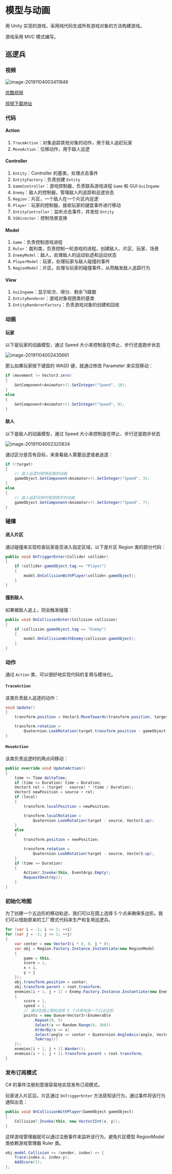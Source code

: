 # 模型与动画

用 Unity 实现的游戏，采用纯代码生成所有游戏对象的方法构建游戏。

游戏采用 MVC 模式编写。

## 巡逻兵

### 视频

![image-20191104003411846](Assets/image-20191104003411846.png)

[优酷视频](https://v.youku.com/v_show/id_XNDQyMzY3MDk4OA==.html?spm=a2hzp.8244740.0.0 )

[视频下载地址](https://github.com/huanghongxun/3D-Programming-And-Design/tree/master/homework6/Patrol/spotlight.mp4)

### 代码

#### Action

1. `TraceAction`：对象追踪其他对象的动作，用于敌人追赶玩家
3. `MoveAction`：位移动作，用于敌人巡逻

#### Controller

1. `Entity`：Controller 的基类，处理点击事件
2. `EntityFactory`：负责创建 `Entity`
3. `GameController`：游戏控制器，负责联系游戏进程 `Game` 和 GUI `GuiIngame`
4. `Enemy`：敌人的控制器，管理敌人的追踪和巡逻状态
5. `Region`：片区，一个敌人在一个片区内巡逻
6. `Player`：玩家的控制器，接收玩家的键盘事件进行移动
7. `EntityController`：监听点击事件，并发给 `Entity`
8. `SSDirector`：控制场景变换

#### Model

1. `Game`：负责控制游戏进程
2. `Ruler`：裁判类，负责控制一轮游戏的进程，创建敌人、片区、玩家、场景
3. `EnemyModel`：敌人，处理敌人的运动轨迹和运动状态
4. `PlayerModel`：玩家，处理玩家与敌人碰撞的事件
5. `RegionModel`：片区，处理与玩家的碰撞事件，从而触发敌人追踪行为

#### View

1. `GuiIngame`：显示轮次、得分、剩余飞碟数
2. `EntityRenderer`：游戏对象视图类的基类
3. `EntityRendererFactory`：负责游戏对象的创建和回收

### 动画

#### 玩家

以下是玩家的动画模型，通过 Speed 大小来控制是在停止、步行还是跑步状态

![image-20191104002435661](Assets/image-20191104002435661.png)

那么如果玩家按下键盘的 WASD 键，就通过修改 Parameter 来实现移动：

```csharp
if (movement != Vector3.zero)
{
    GetComponent<Animator>().SetInteger("Speed", 10);
}
else
{
    GetComponent<Animator>().SetInteger("Speed", 0);
}
```

#### 敌人

以下是敌人的动画模型，通过 Speed 大小来控制是在停止、步行还是跑步状态

![image-20191104002320834](Assets/image-20191104002320834.png)

通过区分是否有目标，来查看敌人需要巡逻或者追逐：

```csharp
if (!target)
{
    // 敌人巡逻时使用走路的动画
    gameObject.GetComponent<Animator>().SetInteger("Speed", 3);
}
else
{
    // 敌人追赶玩家时使用跑步的动画
    gameObject.GetComponent<Animator>().SetInteger("Speed", 7);
}
```

### 碰撞

#### 进入片区

通过碰撞来实现检查玩家是否进入指定区域，以下是片区 Region 类的部分代码：

```csharp
public void OnTriggerEnter(Collider collider)
{
    if (collider.gameObject.tag == "Player")
    {
        model.OnCollisionWithPlayer(collider.gameObject);
    }
}
```

#### 撞到敌人

如果被敌人追上，则会触发碰撞：

```csharp
public void OnCollisionEnter(Collision collision)
{
    if (collision.gameObject.tag == "Enemy")
    {
        model.OnCollisionWithEnemy(collision.gameObject);
    }
}
```

### 动作

通过 `Action` 类，可以很好地实现代码的复用与模块化。

#### `TraceAction` 

该类负责敌人追逐的动作：

```csharp
void Update()
{
    transform.position = Vector3.MoveTowards(transform.position, target.transform.position, speed * Time.deltaTime);

    transform.rotation =
        Quaternion.LookRotation(target.transform.position - gameObject.transform.position, Vector3.up);
}
```

#### `MoveAction`

该类负责巡逻时的两点间移动：

```csharp
public override void UpdateAction()
{
    time += Time.deltaTime;
    if (time >= Duration) time = Duration;
    Vector3 rel = (target - source) * (time / Duration);
    Vector3 newPosition = source + rel;
    if (local)
    {
        transform.localPosition = newPosition;

        transform.localRotation =
            Quaternion.LookRotation(target - source, Vector3.up);
    }
    else
    {
        transform.position = newPosition;

        transform.rotation =
            Quaternion.LookRotation(target - source, Vector3.up);
    }
    if (time >= Duration)
    {
        Action?.Invoke(this, EventArgs.Empty);
        RequestDestroy();
    }
}
```

### 初始化地图

为了创建一个五边形的移动轨迹，我们可以在圆上选择 5 个点来确保多边形。我们可以借助原来的工厂模式代码来生产和复用巡逻兵。

```csharp
for (var i = -1; i <= 1; ++i)
for (var j = -1; j <= 1; ++j)
{
    var center = new Vector3(i * 8, 0, j * 8);
    var obj = Region.Factory.Instance.Instantiate(new RegionModel
    {
        game = this,
        score = 1,
        x = i,
        y = j
    });
    obj.transform.position = center;
    obj.transform.parent = root.transform;
    enemies[i + 1, j + 1] = Enemy.Factory.Instance.Instantiate(new EnemyModel
    {
        score = 1,
        speed = 1,
        // 通过在圆上随机选择 5 个点来构造一个凸五边形
        points = new Queue<Vector3>(Enumerable
            .Repeat(0, 5)
            .Select(x => Random.Range(0, 360))
            .OrderBy(x => x)
            .Select(angle => center + Quaternion.AngleAxis(angle, Vector3.up) * Vector3.forward * 3)
            .ToArray())
    });
    enemies[i + 1, j + 1].Wander();
    enemies[i + 1, j + 1].transform.parent = root.transform;
}
```

### 发布订阅模式

C# 的事件注册刻意很容易地实现发布订阅模式。

玩家进入片区后，片区通过 `OnTriggerEnter` 方法获知该行为，通过事件将该行为通知出去：

```csharp
public void OnCollisionWithPlayer(GameObject gameObject)
{
    Collision?.Invoke(this, new Vector2Int(x, y));
}
```

这样游戏管理器就可以通过注册事件来监听该行为，避免片区模型 RegionModel 类依赖游戏管理器 Ruler 类。

```csharp
obj.model.Collision += (sender, index) => {
    Trace(index.x, index.y);
    AddScore(1);
};
```